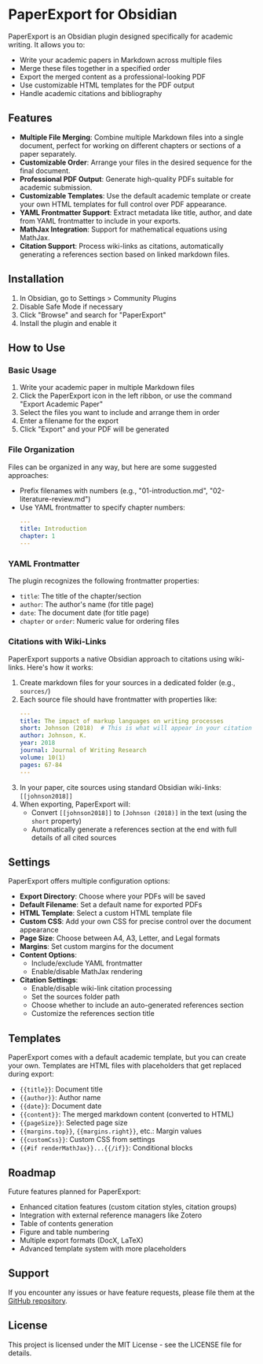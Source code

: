 # PaperExport for Obsidian

PaperExport is an Obsidian plugin designed specifically for academic writing. It allows you to:

- Write your academic papers in Markdown across multiple files
- Merge these files together in a specified order
- Export the merged content as a professional-looking PDF
- Use customizable HTML templates for the PDF output
- Handle academic citations and bibliography

## Features

- **Multiple File Merging**: Combine multiple Markdown files into a single document, perfect for working on different chapters or sections of a paper separately.
- **Customizable Order**: Arrange your files in the desired sequence for the final document.
- **Professional PDF Output**: Generate high-quality PDFs suitable for academic submission.
- **Customizable Templates**: Use the default academic template or create your own HTML templates for full control over PDF appearance.
- **YAML Frontmatter Support**: Extract metadata like title, author, and date from YAML frontmatter to include in your exports.
- **MathJax Integration**: Support for mathematical equations using MathJax.
- **Citation Support**: Process wiki-links as citations, automatically generating a references section based on linked markdown files.

## Installation

1. In Obsidian, go to Settings > Community Plugins
2. Disable Safe Mode if necessary
3. Click "Browse" and search for "PaperExport"
4. Install the plugin and enable it

## How to Use

### Basic Usage

1. Write your academic paper in multiple Markdown files
2. Click the PaperExport icon in the left ribbon, or use the command "Export Academic Paper"
3. Select the files you want to include and arrange them in order
4. Enter a filename for the export
5. Click "Export" and your PDF will be generated

### File Organization

Files can be organized in any way, but here are some suggested approaches:

- Prefix filenames with numbers (e.g., "01-introduction.md", "02-literature-review.md")
- Use YAML frontmatter to specify chapter numbers:
  ```yaml
  ---
  title: Introduction
  chapter: 1
  ---
  ```

### YAML Frontmatter

The plugin recognizes the following frontmatter properties:

- `title`: The title of the chapter/section
- `author`: The author's name (for title page)
- `date`: The document date (for title page)
- `chapter` or `order`: Numeric value for ordering files

### Citations with Wiki-Links

PaperExport supports a native Obsidian approach to citations using wiki-links. Here's how it works:

1. Create markdown files for your sources in a dedicated folder (e.g., `sources/`)
2. Each source file should have frontmatter with properties like:
   ```yaml
   ---
   title: The impact of markup languages on writing processes
   short: Johnson (2018)  # This is what will appear in your citation
   author: Johnson, K.
   year: 2018
   journal: Journal of Writing Research
   volume: 10(1)
   pages: 67-84
   ---
   ```
3. In your paper, cite sources using standard Obsidian wiki-links: `[[johnson2018]]`
4. When exporting, PaperExport will:
   - Convert `[[johnson2018]]` to `[Johnson (2018)]` in the text (using the `short` property)
   - Automatically generate a references section at the end with full details of all cited sources

## Settings

PaperExport offers multiple configuration options:

- **Export Directory**: Choose where your PDFs will be saved
- **Default Filename**: Set a default name for exported PDFs
- **HTML Template**: Select a custom HTML template file
- **Custom CSS**: Add your own CSS for precise control over the document appearance
- **Page Size**: Choose between A4, A3, Letter, and Legal formats
- **Margins**: Set custom margins for the document
- **Content Options**:
  - Include/exclude YAML frontmatter
  - Enable/disable MathJax rendering
- **Citation Settings**:
  - Enable/disable wiki-link citation processing
  - Set the sources folder path
  - Choose whether to include an auto-generated references section
  - Customize the references section title

## Templates

PaperExport comes with a default academic template, but you can create your own. Templates are HTML files with placeholders that get replaced during export:

- `{{title}}`: Document title
- `{{author}}`: Author name
- `{{date}}`: Document date
- `{{content}}`: The merged markdown content (converted to HTML)
- `{{pageSize}}`: Selected page size
- `{{margins.top}}`, `{{margins.right}}`, etc.: Margin values
- `{{customCss}}`: Custom CSS from settings
- `{{#if renderMathJax}}...{{/if}}`: Conditional blocks

## Roadmap

Future features planned for PaperExport:

- Enhanced citation features (custom citation styles, citation groups)
- Integration with external reference managers like Zotero
- Table of contents generation
- Figure and table numbering
- Multiple export formats (DocX, LaTeX)
- Advanced template system with more placeholders

## Support

If you encounter any issues or have feature requests, please file them at the [GitHub repository](https://github.com/yourusername/paperexport).

## License

This project is licensed under the MIT License - see the LICENSE file for details.
